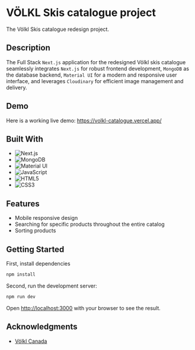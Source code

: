 # VÖLKL Skis catalogue project

The Völkl Skis catalogue redesign project.

## Description

The Full Stack `Next.js` application for the redesigned Völkl skis catalogue seamlessly integrates `Next.js` for robust frontend development, `MongoDB` as the database backend, `Material UI` for a modern and responsive user interface, and leverages `Cloudinary` for efficient image management and delivery.

## Demo

Here is a working live demo: https://volkl-catalogue.vercel.app/

## Built With

- ![Next.js](https://img.shields.io/badge/-Next.js-20232A.svg?style=flat&logo=nextdotjs&logoColor=white)
- ![MongoDB](https://img.shields.io/badge/-MongoDB-4EA94B?style=flat&logo=MongoDB&logoColor=white)
- ![Material UI](https://img.shields.io/badge/-Material--UI-0081CB.svg?style=flat&logo=mui&logoColor=white)
- ![JavaScript](https://img.shields.io/badge/-JavaScript-323330.svg?style=flat&logo=javascript&logoColor=F7DF1E)
- ![HTML5](https://img.shields.io/badge/-HTML5-E34F26.svg?style=flat&logo=html5&logoColor=white)
- ![CSS3](https://img.shields.io/badge/-CSS3-1572B6.svg?style=flat&logo=css3&logoColor=white)

## Features

- Mobile responsive design
- Searching for specific products throughout the entire catalog
- Sorting products

## Getting Started

First, install dependencies

```bash
npm install
```

Second, run the development server:

```bash
npm run dev
```

Open [http://localhost:3000](http://localhost:3000) with your browser to see the result.

## Acknowledgments

- [Völkl Canada](https://volkl.com/en-ca)
